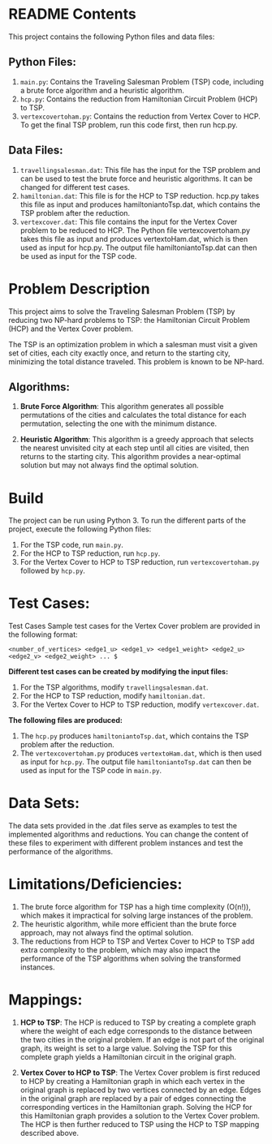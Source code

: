 # README Contents

This project contains the following Python files and data files:

## Python Files:

1. `main.py`: Contains the Traveling Salesman Problem (TSP) code, including a brute force algorithm and a heuristic algorithm.
2. `hcp.py`: Contains the reduction from Hamiltonian Circuit Problem (HCP) to TSP.
3. `vertexcovertoham.py`: Contains the reduction from Vertex Cover to HCP. To get the final TSP problem, run this code first, then run hcp.py.

## Data Files:

1. `travellingsalesman.dat`: This file has the input for the TSP problem and can be used to test the brute force and heuristic algorithms. It can be changed for different test cases.
2. `hamiltonian.dat`: This file is for the HCP to TSP reduction. hcp.py takes this file as input and produces hamiltoniantoTsp.dat, which contains the TSP problem after the reduction.
3. `vertexcover.dat`: This file contains the input for the Vertex Cover problem to be reduced to HCP. The Python file vertexcovertoham.py takes this file as input and produces vertextoHam.dat, which is then used as input for hcp.py. The output file hamiltoniantoTsp.dat can then be used as input for the TSP code.

# Problem Description

This project aims to solve the Traveling Salesman Problem (TSP) by reducing two NP-hard problems to TSP: the Hamiltonian Circuit Problem (HCP) and the Vertex Cover problem.

The TSP is an optimization problem in which a salesman must visit a given set of cities, each city exactly once, and return to the starting city, minimizing the total distance traveled. This problem is known to be NP-hard.

## Algorithms:

1. **Brute Force Algorithm**: This algorithm generates all possible permutations of the cities and calculates the total distance for each permutation, selecting the one with the minimum distance.

2. **Heuristic Algorithm**: This algorithm is a greedy approach that selects the nearest unvisited city at each step until all cities are visited, then returns to the starting city. This algorithm provides a near-optimal solution but may not always find the optimal solution.

# Build

The project can be run using Python 3. To run the different parts of the project, execute the following Python files:

1. For the TSP code, run `main.py`.
2. For the HCP to TSP reduction, run `hcp.py`.
3. For the Vertex Cover to HCP to TSP reduction, run `vertexcovertoham.py` followed by `hcp.py`.

# Test Cases:

Test Cases
Sample test cases for the Vertex Cover problem are provided in the following format:

`
<number_of_vertices>
<edge1_u> <edge1_v> <edge1_weight>
<edge2_u> <edge2_v> <edge2_weight>
...
$
`

**Different test cases can be created by modifying the input files:**

1. For the TSP algorithms, modify `travellingsalesman.dat`.
2. For the HCP to TSP reduction, modify `hamiltonian.dat`.
3. For the Vertex Cover to HCP to TSP reduction, modify `vertexcover.dat`.

**The following files are produced:**
1. The `hcp.py` produces `hamiltoniantoTsp.dat`, which contains the TSP problem after the reduction.
2. The `vertexcovertoham.py` produces `vertextoHam.dat`, which is then used as input for `hcp.py`. The output file `hamiltoniantoTsp.dat` can then be used as input for the TSP code in `main.py`.

# Data Sets:

The data sets provided in the .dat files serve as examples to test the implemented algorithms and reductions. You can change the content of these files to experiment with different problem instances and test the
performance of the algorithms.

# Limitations/Deficiencies:

1. The brute force algorithm for TSP has a high time complexity (O(n!)), which makes it impractical for solving large instances of the problem.
2. The heuristic algorithm, while more efficient than the brute force approach, may not always find the optimal solution.
3. The reductions from HCP to TSP and Vertex Cover to HCP to TSP add extra complexity to the problem, which may also impact the performance of the TSP algorithms when solving the transformed instances.

# Mappings:

1. **HCP to TSP**: The HCP is reduced to TSP by creating a complete graph where the weight of each edge corresponds to the distance between the two cities in the original problem. If an edge is not part of the original graph, its weight is set to a large value. Solving the TSP for this complete graph yields a Hamiltonian circuit in the original graph.

2. **Vertex Cover to HCP to TSP**: The Vertex Cover problem is first reduced to HCP by creating a Hamiltonian graph in which each vertex in the original graph is replaced by two vertices connected by an edge. Edges in the original graph are replaced by a pair of edges connecting the corresponding vertices in the Hamiltonian graph. Solving the HCP for this Hamiltonian graph provides a solution to the Vertex Cover problem. The HCP is then further reduced to TSP using the HCP to TSP mapping described above.
